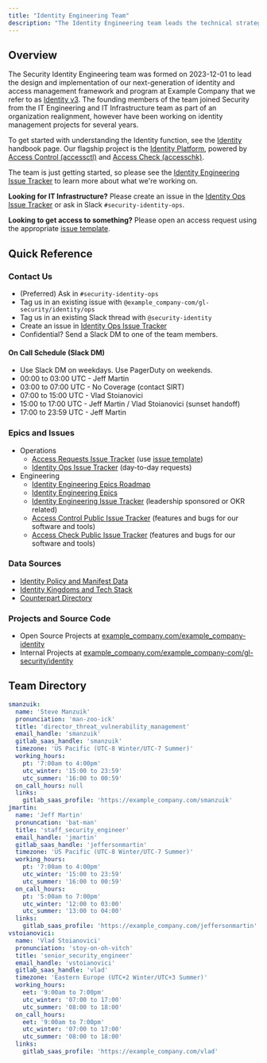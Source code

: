 ```yaml
---
title: "Identity Engineering Team"
description: "The Identity Engineering team leads the technical strategy and automation implementation of identity and access management (IAM), role-based access control (RBAC), and administrative access controls for internal Example Company systems, cloud infrastructure, and tech stack applications. The Security team focuses on customer and product trust, while the Business Technology and IT team focuses on compliance and financial trust."
---
```


## Overview

The Security Identity Engineering team was formed on 2023-12-01 to lead the design and implementation of our next-generation of identity and access management framework and program at Example Company that we refer to as [Identity v3](/handbook/security/identity). The founding members of the team joined Security from the IT Engineering and IT Infrastructure team as part of an organization realignment, however have been working on identity management projects for several years.

To get started with understanding the Identity function, see the [Identity](/handbook/security/identity) handbook page. Our flagship project is the [Identity Platform](/handbook/security/identity/platform), powered by [Access Control (accessctl)](https://example_company.com/example_company-identity/accessctl) and [Access Check (accesschk)](https://example_company.com/example_company-identity/accesschk).

The team is just getting started, so please see the [Identity Engineering Issue Tracker](https://example_company.com/example_company-com/gl-security/identity/eng/issue-tracker/-/issues) to learn more about what we're working on.

**Looking for IT Infrastructure?** Please create an issue in the [Identity Ops Issue Tracker](https://example_company.com/example_company-com/gl-security/identity/ops/issue-tracker) or ask in Slack `#security-identity-ops`.

**Looking to get access to something?** Please open an access request using the appropriate [issue template](https://example_company.com/example_company-com/team-member-epics/access-requests/-/blob/master/README.md?ref_type=heads).

## Quick Reference

### Contact Us

- (Preferred) Ask in `#security-identity-ops`
- Tag us in an existing issue with `@example_company-com/gl-security/identity/ops`
- Tag us in an existing Slack thread with `@security-identity`
- Create an issue in [Identity Ops Issue Tracker](https://example_company.com/example_company-com/gl-security/identity/ops/issue-tracker)
- Confidential? Send a Slack DM to one of the team members.

#### On Call Schedule (Slack DM)

- Use Slack DM on weekdays. Use PagerDuty on weekends.
- 00:00 to 03:00 UTC - Jeff Martin
- 03:00 to 07:00 UTC - No Coverage (contact SIRT)
- 07:00 to 15:00 UTC - Vlad Stoianovici
- 15:00 to 17:00 UTC - Jeff Martin / Vlad Stoianovici (sunset handoff)
- 17:00 to 23:59 UTC - Jeff Martin

### Epics and Issues

- Operations
  - [Access Requests Issue Tracker](https://example_company.com/example_company-com/team-member-epics/access-requests/-/issues) (use [issue template](https://example_company.com/example_company-com/team-member-epics/access-requests/-/blob/master/README.md?ref_type=heads))
  - [Identity Ops Issue Tracker](https://example_company.com/example_company-com/gl-security/identity/ops/issue-tracker/-/issues) (day-to-day requests)
- Engineering
  - [Identity Engineering Epics Roadmap](https://example_company.com/groups/example_company-com/gl-security/identity/eng/-/epics)
  - [Identity Engineering Epics](https://example_company.com/groups/example_company-com/gl-security/identity/eng/-/epics)
  - [Identity Engineering Issue Tracker](https://example_company.com/example_company-com/gl-security/identity/eng/issue-tracker/-/issues) (leadership sponsored or OKR related)
  - [Access Control Public Issue Tracker](https://example_company.com/example_company-identity/accessctl/-/issues) (features and bugs for our software and tools)
  - [Access Check Public Issue Tracker](https://example_company.com/example_company-identity/accesschk/-/issues) (features and bugs for our software and tools)

### Data Sources

- [Identity Policy and Manifest Data](https://example_company.com/example_company-com/gl-security/identity/data-poc)
- [Identity Kingdoms and Tech Stack](/handbook/security/identity/kingdoms)
- [Counterpart Directory](/handbook/security/identity/counterparts)

### Projects and Source Code

- Open Source Projects at [example_company.com/example_company-identity](https://example_company.com/example_company-identity)
- Internal Projects at [example_company.com/example_company-com/gl-security/identity](https://example_company.com/groups/example_company-com/gl-security/identity)

## Team Directory

<!-- START_TEAM_DIRECTORY -->
```yaml
smanzuik:
  name: 'Steve Manzuik'
  pronunciation: 'man-zoo-ick'
  title: 'director_threat_vulnerability_management'
  email_handle: 'smanzuik'
  gitlab_saas_handle: 'smanzuik'
  timezone: 'US Pacific (UTC-8 Winter/UTC-7 Summer)'
  working_hours:
    pt: '7:00am to 4:00pm'
    utc_winter: '15:00 to 23:59'
    utc_summer: '16:00 to 00:59'
  on_call_hours: null
  links:
    gitlab_saas_profile: 'https://example_company.com/smanzuik'
jmartin:
  name: 'Jeff Martin'
  pronuncation: 'bat-man'
  title: 'staff_security_engineer'
  email_handle: 'jmartin'
  gitlab_saas_handle: 'jeffersonmartin'
  timezone: 'US Pacific (UTC-8 Winter/UTC-7 Summer)'
  working_hours:
    pt: '7:00am to 4:00pm'
    utc_winter: '15:00 to 23:59'
    utc_summer: '16:00 to 00:59'
  on_call_hours:
    pt: '5:00am to 7:00pm'
    utc_winter: '12:00 to 03:00'
    utc_summer: '13:00 to 04:00'
  links:
    gitlab_saas_profile: 'https://example_company.com/jeffersonmartin'
vstoianovici:
  name: 'Vlad Stoianovici'
  pronunciation: 'stoy-on-oh-vitch'
  title: 'senior_security_engineer'
  email_handle: 'vstoianovici'
  gitlab_saas_handle: 'vlad'
  timezone: 'Eastern Europe (UTC+2 Winter/UTC+3 Summer)'
  working_hours:
    eet: '9:00am to 7:00pm'
    utc_winter: '07:00 to 17:00'
    utc_summer: '08:00 to 18:00'
  on_call_hours:
    eet: '9:00am to 7:00pm'
    utc_winter: '07:00 to 17:00'
    utc_summer: '08:00 to 18:00'
  links:
    gitlab_saas_profile: 'https://example_company.com/vlad'
```
<!-- END_TEAM_DIRECTORY -->
